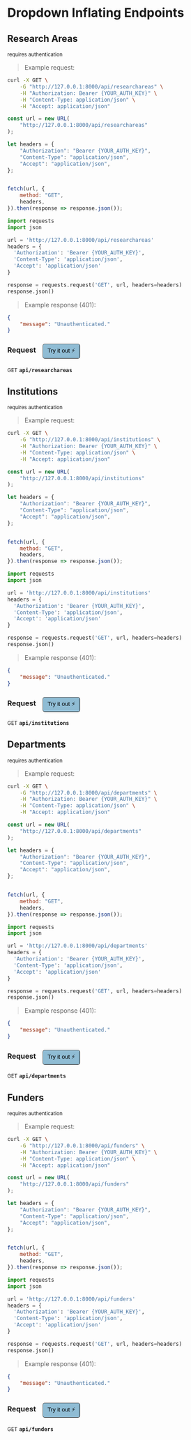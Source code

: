 # Dropdown Inflating Endpoints


## Research Areas

<small class="badge badge-darkred">requires authentication</small>



> Example request:

```bash
curl -X GET \
    -G "http://127.0.0.1:8000/api/researchareas" \
    -H "Authorization: Bearer {YOUR_AUTH_KEY}" \
    -H "Content-Type: application/json" \
    -H "Accept: application/json"
```

```javascript
const url = new URL(
    "http://127.0.0.1:8000/api/researchareas"
);

let headers = {
    "Authorization": "Bearer {YOUR_AUTH_KEY}",
    "Content-Type": "application/json",
    "Accept": "application/json",
};


fetch(url, {
    method: "GET",
    headers,
}).then(response => response.json());
```

```python
import requests
import json

url = 'http://127.0.0.1:8000/api/researchareas'
headers = {
  'Authorization': 'Bearer {YOUR_AUTH_KEY}',
  'Content-Type': 'application/json',
  'Accept': 'application/json'
}

response = requests.request('GET', url, headers=headers)
response.json()
```


> Example response (401):

```json
{
    "message": "Unauthenticated."
}
```
<div id="execution-results-GETapi-researchareas" hidden>
    <blockquote>Received response<span id="execution-response-status-GETapi-researchareas"></span>:</blockquote>
    <pre class="json"><code id="execution-response-content-GETapi-researchareas"></code></pre>
</div>
<div id="execution-error-GETapi-researchareas" hidden>
    <blockquote>Request failed with error:</blockquote>
    <pre><code id="execution-error-message-GETapi-researchareas"></code></pre>
</div>
<form id="form-GETapi-researchareas" data-method="GET" data-path="api/researchareas" data-authed="1" data-hasfiles="0" data-headers='{"Authorization":"Bearer {YOUR_AUTH_KEY}","Content-Type":"application\/json","Accept":"application\/json"}' onsubmit="event.preventDefault(); executeTryOut('GETapi-researchareas', this);">
<h3>
    Request&nbsp;&nbsp;&nbsp;
        <button type="button" style="background-color: #8fbcd4; padding: 5px 10px; border-radius: 5px; border-width: thin;" id="btn-tryout-GETapi-researchareas" onclick="tryItOut('GETapi-researchareas');">Try it out ⚡</button>
    <button type="button" style="background-color: #c97a7e; padding: 5px 10px; border-radius: 5px; border-width: thin;" id="btn-canceltryout-GETapi-researchareas" onclick="cancelTryOut('GETapi-researchareas');" hidden>Cancel</button>&nbsp;&nbsp;
    <button type="submit" style="background-color: #6ac174; padding: 5px 10px; border-radius: 5px; border-width: thin;" id="btn-executetryout-GETapi-researchareas" hidden>Send Request 💥</button>
    </h3>
<p>
<small class="badge badge-green">GET</small>
 <b><code>api/researchareas</code></b>
</p>
<p>
<label id="auth-GETapi-researchareas" hidden>Authorization header: <b><code>Bearer </code></b><input type="text" name="Authorization" data-prefix="Bearer " data-endpoint="GETapi-researchareas" data-component="header"></label>
</p>
</form>


## Institutions

<small class="badge badge-darkred">requires authentication</small>



> Example request:

```bash
curl -X GET \
    -G "http://127.0.0.1:8000/api/institutions" \
    -H "Authorization: Bearer {YOUR_AUTH_KEY}" \
    -H "Content-Type: application/json" \
    -H "Accept: application/json"
```

```javascript
const url = new URL(
    "http://127.0.0.1:8000/api/institutions"
);

let headers = {
    "Authorization": "Bearer {YOUR_AUTH_KEY}",
    "Content-Type": "application/json",
    "Accept": "application/json",
};


fetch(url, {
    method: "GET",
    headers,
}).then(response => response.json());
```

```python
import requests
import json

url = 'http://127.0.0.1:8000/api/institutions'
headers = {
  'Authorization': 'Bearer {YOUR_AUTH_KEY}',
  'Content-Type': 'application/json',
  'Accept': 'application/json'
}

response = requests.request('GET', url, headers=headers)
response.json()
```


> Example response (401):

```json
{
    "message": "Unauthenticated."
}
```
<div id="execution-results-GETapi-institutions" hidden>
    <blockquote>Received response<span id="execution-response-status-GETapi-institutions"></span>:</blockquote>
    <pre class="json"><code id="execution-response-content-GETapi-institutions"></code></pre>
</div>
<div id="execution-error-GETapi-institutions" hidden>
    <blockquote>Request failed with error:</blockquote>
    <pre><code id="execution-error-message-GETapi-institutions"></code></pre>
</div>
<form id="form-GETapi-institutions" data-method="GET" data-path="api/institutions" data-authed="1" data-hasfiles="0" data-headers='{"Authorization":"Bearer {YOUR_AUTH_KEY}","Content-Type":"application\/json","Accept":"application\/json"}' onsubmit="event.preventDefault(); executeTryOut('GETapi-institutions', this);">
<h3>
    Request&nbsp;&nbsp;&nbsp;
        <button type="button" style="background-color: #8fbcd4; padding: 5px 10px; border-radius: 5px; border-width: thin;" id="btn-tryout-GETapi-institutions" onclick="tryItOut('GETapi-institutions');">Try it out ⚡</button>
    <button type="button" style="background-color: #c97a7e; padding: 5px 10px; border-radius: 5px; border-width: thin;" id="btn-canceltryout-GETapi-institutions" onclick="cancelTryOut('GETapi-institutions');" hidden>Cancel</button>&nbsp;&nbsp;
    <button type="submit" style="background-color: #6ac174; padding: 5px 10px; border-radius: 5px; border-width: thin;" id="btn-executetryout-GETapi-institutions" hidden>Send Request 💥</button>
    </h3>
<p>
<small class="badge badge-green">GET</small>
 <b><code>api/institutions</code></b>
</p>
<p>
<label id="auth-GETapi-institutions" hidden>Authorization header: <b><code>Bearer </code></b><input type="text" name="Authorization" data-prefix="Bearer " data-endpoint="GETapi-institutions" data-component="header"></label>
</p>
</form>


## Departments

<small class="badge badge-darkred">requires authentication</small>



> Example request:

```bash
curl -X GET \
    -G "http://127.0.0.1:8000/api/departments" \
    -H "Authorization: Bearer {YOUR_AUTH_KEY}" \
    -H "Content-Type: application/json" \
    -H "Accept: application/json"
```

```javascript
const url = new URL(
    "http://127.0.0.1:8000/api/departments"
);

let headers = {
    "Authorization": "Bearer {YOUR_AUTH_KEY}",
    "Content-Type": "application/json",
    "Accept": "application/json",
};


fetch(url, {
    method: "GET",
    headers,
}).then(response => response.json());
```

```python
import requests
import json

url = 'http://127.0.0.1:8000/api/departments'
headers = {
  'Authorization': 'Bearer {YOUR_AUTH_KEY}',
  'Content-Type': 'application/json',
  'Accept': 'application/json'
}

response = requests.request('GET', url, headers=headers)
response.json()
```


> Example response (401):

```json
{
    "message": "Unauthenticated."
}
```
<div id="execution-results-GETapi-departments" hidden>
    <blockquote>Received response<span id="execution-response-status-GETapi-departments"></span>:</blockquote>
    <pre class="json"><code id="execution-response-content-GETapi-departments"></code></pre>
</div>
<div id="execution-error-GETapi-departments" hidden>
    <blockquote>Request failed with error:</blockquote>
    <pre><code id="execution-error-message-GETapi-departments"></code></pre>
</div>
<form id="form-GETapi-departments" data-method="GET" data-path="api/departments" data-authed="1" data-hasfiles="0" data-headers='{"Authorization":"Bearer {YOUR_AUTH_KEY}","Content-Type":"application\/json","Accept":"application\/json"}' onsubmit="event.preventDefault(); executeTryOut('GETapi-departments', this);">
<h3>
    Request&nbsp;&nbsp;&nbsp;
        <button type="button" style="background-color: #8fbcd4; padding: 5px 10px; border-radius: 5px; border-width: thin;" id="btn-tryout-GETapi-departments" onclick="tryItOut('GETapi-departments');">Try it out ⚡</button>
    <button type="button" style="background-color: #c97a7e; padding: 5px 10px; border-radius: 5px; border-width: thin;" id="btn-canceltryout-GETapi-departments" onclick="cancelTryOut('GETapi-departments');" hidden>Cancel</button>&nbsp;&nbsp;
    <button type="submit" style="background-color: #6ac174; padding: 5px 10px; border-radius: 5px; border-width: thin;" id="btn-executetryout-GETapi-departments" hidden>Send Request 💥</button>
    </h3>
<p>
<small class="badge badge-green">GET</small>
 <b><code>api/departments</code></b>
</p>
<p>
<label id="auth-GETapi-departments" hidden>Authorization header: <b><code>Bearer </code></b><input type="text" name="Authorization" data-prefix="Bearer " data-endpoint="GETapi-departments" data-component="header"></label>
</p>
</form>


## Funders

<small class="badge badge-darkred">requires authentication</small>



> Example request:

```bash
curl -X GET \
    -G "http://127.0.0.1:8000/api/funders" \
    -H "Authorization: Bearer {YOUR_AUTH_KEY}" \
    -H "Content-Type: application/json" \
    -H "Accept: application/json"
```

```javascript
const url = new URL(
    "http://127.0.0.1:8000/api/funders"
);

let headers = {
    "Authorization": "Bearer {YOUR_AUTH_KEY}",
    "Content-Type": "application/json",
    "Accept": "application/json",
};


fetch(url, {
    method: "GET",
    headers,
}).then(response => response.json());
```

```python
import requests
import json

url = 'http://127.0.0.1:8000/api/funders'
headers = {
  'Authorization': 'Bearer {YOUR_AUTH_KEY}',
  'Content-Type': 'application/json',
  'Accept': 'application/json'
}

response = requests.request('GET', url, headers=headers)
response.json()
```


> Example response (401):

```json
{
    "message": "Unauthenticated."
}
```
<div id="execution-results-GETapi-funders" hidden>
    <blockquote>Received response<span id="execution-response-status-GETapi-funders"></span>:</blockquote>
    <pre class="json"><code id="execution-response-content-GETapi-funders"></code></pre>
</div>
<div id="execution-error-GETapi-funders" hidden>
    <blockquote>Request failed with error:</blockquote>
    <pre><code id="execution-error-message-GETapi-funders"></code></pre>
</div>
<form id="form-GETapi-funders" data-method="GET" data-path="api/funders" data-authed="1" data-hasfiles="0" data-headers='{"Authorization":"Bearer {YOUR_AUTH_KEY}","Content-Type":"application\/json","Accept":"application\/json"}' onsubmit="event.preventDefault(); executeTryOut('GETapi-funders', this);">
<h3>
    Request&nbsp;&nbsp;&nbsp;
        <button type="button" style="background-color: #8fbcd4; padding: 5px 10px; border-radius: 5px; border-width: thin;" id="btn-tryout-GETapi-funders" onclick="tryItOut('GETapi-funders');">Try it out ⚡</button>
    <button type="button" style="background-color: #c97a7e; padding: 5px 10px; border-radius: 5px; border-width: thin;" id="btn-canceltryout-GETapi-funders" onclick="cancelTryOut('GETapi-funders');" hidden>Cancel</button>&nbsp;&nbsp;
    <button type="submit" style="background-color: #6ac174; padding: 5px 10px; border-radius: 5px; border-width: thin;" id="btn-executetryout-GETapi-funders" hidden>Send Request 💥</button>
    </h3>
<p>
<small class="badge badge-green">GET</small>
 <b><code>api/funders</code></b>
</p>
<p>
<label id="auth-GETapi-funders" hidden>Authorization header: <b><code>Bearer </code></b><input type="text" name="Authorization" data-prefix="Bearer " data-endpoint="GETapi-funders" data-component="header"></label>
</p>
</form>



